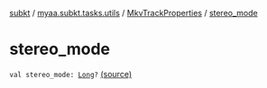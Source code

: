 [subkt](../../index.md) / [myaa.subkt.tasks.utils](../index.md) / [MkvTrackProperties](index.md) / [stereo_mode](./stereo_mode.md)

# stereo_mode

`val stereo_mode: `[`Long`](https://kotlinlang.org/api/latest/jvm/stdlib/kotlin/-long/index.html)`?` [(source)](https://github.com/Myaamori/SubKt/blob/0.1.10/src/main/kotlin/myaa/subkt/tasks/utils/mkvmerge.kt#L99)